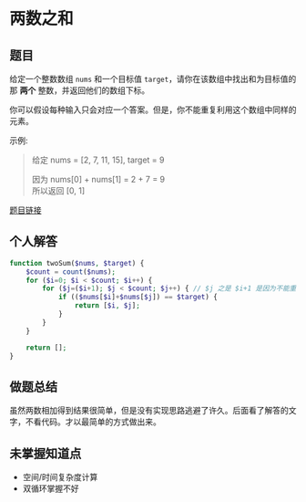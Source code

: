 # 两数之和

## 题目

给定一个整数数组 `nums` 和一个目标值 `target`，请你在该数组中找出和为目标值的那 **两个** 整数，并返回他们的数组下标。

你可以假设每种输入只会对应一个答案。但是，你不能重复利用这个数组中同样的元素。

示例:
> 给定 nums = [2, 7, 11, 15], target = 9
>
> 因为 nums[0] + nums[1] = 2 + 7 = 9   
> 所以返回 [0, 1]

[题目链接](https://leetcode-cn.com/problems/two-sum/)

## 个人解答

```php
function twoSum($nums, $target) {
    $count = count($nums);
    for ($i=0; $i < $count; $i++) { 
        for ($j=($i+1); $j < $count; $j++) { // $j 之是 $i+1 是因为不能重复利用数组中同样的元素。
            if (($nums[$i]+$nums[$j]) == $target) {
                return [$i, $j];
            }
        }
    }

    return [];
}
```

## 做题总结

虽然两数相加得到结果很简单，但是没有实现思路逃避了许久。后面看了解答的文字，不看代码。才以最简单的方式做出来。

## 未掌握知道点

* 空间/时间复杂度计算
* 双循环掌握不好
